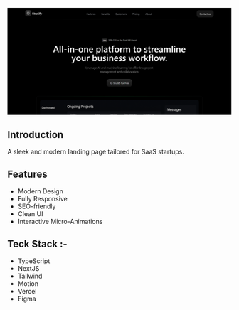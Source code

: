 ![saas-template Screenshot](public/websiteSS.png)

**Introduction**
---
 A sleek and modern landing page tailored for SaaS startups.

**Features**
---
- Modern Design
- Fully Responsive
- SEO-friendly 
- Clean UI
- Interactive Micro-Animations

**Teck Stack** :- 
---
- TypeScript
- NextJS
- Tailwind
- Motion 
- Vercel
- Figma